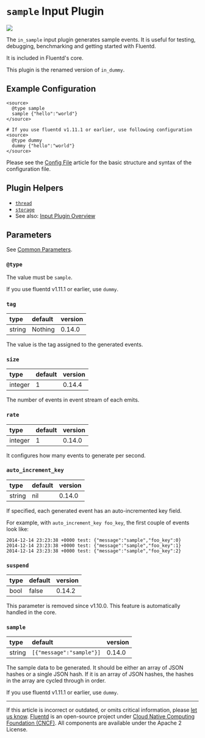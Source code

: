 # `sample` Input Plugin

![](/images/plugins/input/dummy.png)

The `in_sample` input plugin generates sample events. It is useful for
testing, debugging, benchmarking and getting started with Fluentd.

It is included in Fluentd's core.

This plugin is the renamed version of `in_dummy`.

## Example Configuration

```
<source>
  @type sample
  sample {"hello":"world"}
</source>

# If you use fluentd v1.11.1 or earlier, use following configuration
<source>
  @type dummy
  dummy {"hello":"world"}
</source>
```

Please see the [Config File](/configuration/config-file.md) article for the basic
structure and syntax of the configuration file.


## Plugin Helpers

-   [`thread`](/developer/api-plugin-helper-thread.md)
-   [`storage`](/developer/api-plugin-helper-storage.md)
-   See also: [Input Plugin Overview](/plugins/input/README.md)


## Parameters

See [Common Parameters](/configuration/plugin-common-parameters.md).

### `@type`

The value must be `sample`.

If you use fluentd v1.11.1 or earlier, use `dummy`.

### `tag`

| type   | default | version |
|:-------|:--------|:--------|
| string | Nothing | 0.14.0  |

The value is the tag assigned to the generated events.


### `size`

| type    | default | version |
|:--------|:--------|:--------|
| integer | 1       | 0.14.4  |

The number of events in event stream of each emits.


### `rate`

| type    | default | version |
|:--------|:--------|:--------|
| integer | 1       | 0.14.0  |

It configures how many events to generate per second.


### `auto_increment_key`

| type   | default | version |
|:-------|:--------|:--------|
| string | nil     | 0.14.0  |

If specified, each generated event has an auto-incremented key field.

For example, with `auto_increment_key foo_key`, the first couple of
events look like:

```
2014-12-14 23:23:38 +0000 test: {"message":"sample","foo_key":0}
2014-12-14 23:23:38 +0000 test: {"message":"sample","foo_key":1}
2014-12-14 23:23:38 +0000 test: {"message":"sample","foo_key":2}
```


### `suspend`

| type | default | version |
|:-----|:--------|:--------|
| bool | false   | 0.14.2  |

This parameter is removed since v1.10.0. This feature is automatically handled in the core.


### `sample`

| type   | default                  | version |
|:-------|:-------------------------|:--------|
| string | `[{"message":"sample"}]` | 0.14.0  |

The sample data to be generated. It should be either an array of JSON
hashes or a single JSON hash. If it is an array of JSON hashes, the
hashes in the array are cycled through in order.

If you use fluentd v1.11.1 or earlier, use `dummy`.

------------------------------------------------------------------------

If this article is incorrect or outdated, or omits critical information, please
[let us know](https://github.com/fluent/fluentd-docs-gitbook/issues?state=open).
[Fluentd](http://www.fluentd.org/) is an open-source project under [Cloud Native
Computing Foundation (CNCF)](https://cncf.io/). All components are available
under the Apache 2 License.
